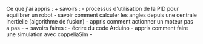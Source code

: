 Ce que j'ai appris :
	+ savoirs : 
		- processus d'utilisation de la PID pour équilibrer un robot
		- savoir comment calculer les angles depuis une centrale inertielle (algorithme de fusion)
		- appris comment actionner un moteur pas a pas
		- 
	+ savoirs faires :
		- écrire du code Arduino
		- appris comment faire une simulation avec coppeliaSim
		- 
